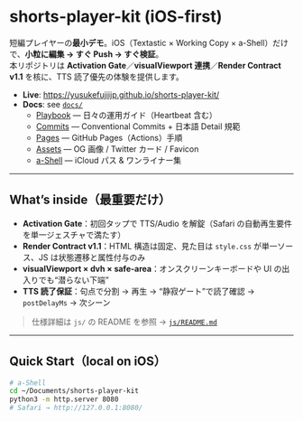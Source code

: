 # shorts-player-kit (iOS-first)

短編プレイヤーの**最小デモ**。iOS（Textastic × Working Copy × a-Shell）だけで、**小粒に編集 → すぐ Push → すぐ検証**。  
本リポジトリは **Activation Gate**／**visualViewport 連携**／**Render Contract v1.1** を核に、TTS 読了優先の体験を提供します。

- **Live**: https://yusukefujiijp.github.io/shorts-player-kit/
- **Docs**: see [`docs/`](./docs)
  - [Playbook](./docs/README.playbook.md) — 日々の運用ガイド（Heartbeat 含む）
  - [Commits](./docs/COMMITS.md) — Conventional Commits + 日本語 Detail 規範
  - [Pages](./docs/PAGES.md) — GitHub Pages（Actions）手順
  - [Assets](./docs/ASSETS.md) — OG 画像 / Twitter カード / Favicon
  - [a-Shell](./docs/ASHELL.md) — iCloud パス & ワンライナー集

---

## What’s inside（最重要だけ）
- **Activation Gate**：初回タップで TTS/Audio を解錠（Safari の自動再生要件を単一ジェスチャで満たす）
- **Render Contract v1.1**：HTML 構造は固定、見た目は `style.css` が単一ソース、JS は状態遷移と属性付与のみ
- **visualViewport × dvh × safe-area**：オンスクリーンキーボードや UI の出入りでも“潜らない下端”
- **TTS 読了保証**：句点で分割 → 再生 → “静寂ゲート”で読了確認 → `postDelayMs` → 次シーン

> 仕様詳細は `js/` の README を参照 → [`js/README.md`](./js/README.md)

---

## Quick Start（local on iOS）
```bash
# a-Shell
cd ~/Documents/shorts-player-kit
python3 -m http.server 8080
# Safari → http://127.0.0.1:8080/